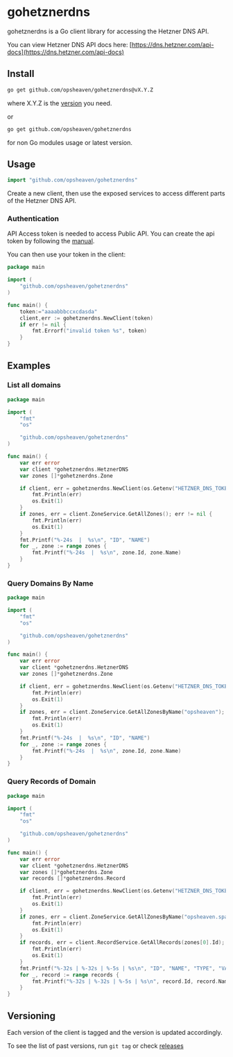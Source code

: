 # gohetznerdns

gohetznerdns is a Go client library for accessing the Hetzner DNS API.

You can view Hetzner DNS API docs here: [https://dns.hetzner.com/api-docs](https://dns.hetzner.com/api-docs)

## Install
```sh
go get github.com/opsheaven/gohetznerdns@vX.Y.Z
```

where X.Y.Z is the [version](https://github.com/opsheaven/gohetznerdns/releases) you need.

or
```sh
go get github.com/opsheaven/gohetznerdns
```
for non Go modules usage or latest version.

## Usage

```go
import "github.com/opsheaven/gohetznerdns"
```

Create a new client, then use the exposed services to access different parts of the Hetzner DNS API.

### Authentication

API Access token is needed to access Public API. You can create the api token by following the [manual](https://docs.hetzner.com/dns-console/dns/general/api-access-token).

You can then use your token in the client:

```go
package main

import (
    "github.com/opsheaven/gohetznerdns"
)

func main() {
    token:="aaaabbbccxcdasda"
    client,err := gohetznerdns.NewClient(token)
    if err != nil {
        fmt.Errorf("invalid token %s", token)
    }
}
```

## Examples

### List all domains

```go
package main

import (
	"fmt"
	"os"

	"github.com/opsheaven/gohetznerdns"
)

func main() {
	var err error
	var client *gohetznerdns.HetznerDNS
	var zones []*gohetznerdns.Zone

	if client, err = gohetznerdns.NewClient(os.Getenv("HETZNER_DNS_TOKEN")); err != nil {
		fmt.Println(err)
		os.Exit(1)
	}
	if zones, err = client.ZoneService.GetAllZones(); err != nil {
		fmt.Println(err)
		os.Exit(1)
	}
	fmt.Printf("%-24s  |  %s\n", "ID", "NAME")
	for _, zone := range zones {
		fmt.Printf("%-24s  |  %s\n", zone.Id, zone.Name)
	}
}
```

### Query Domains By Name

```go
package main

import (
	"fmt"
	"os"

	"github.com/opsheaven/gohetznerdns"
)

func main() {
	var err error
	var client *gohetznerdns.HetznerDNS
	var zones []*gohetznerdns.Zone

	if client, err = gohetznerdns.NewClient(os.Getenv("HETZNER_DNS_TOKEN")); err != nil {
		fmt.Println(err)
		os.Exit(1)
	}
	if zones, err = client.ZoneService.GetAllZonesByName("opsheaven"); err != nil {
		fmt.Println(err)
		os.Exit(1)
	}
	fmt.Printf("%-24s  |  %s\n", "ID", "NAME")
	for _, zone := range zones {
		fmt.Printf("%-24s  |  %s\n", zone.Id, zone.Name)
	}
}
```


### Query Records of Domain

```go
package main

import (
	"fmt"
	"os"

	"github.com/opsheaven/gohetznerdns"
)

func main() {
	var err error
	var client *gohetznerdns.HetznerDNS
	var zones []*gohetznerdns.Zone
	var records []*gohetznerdns.Record

	if client, err = gohetznerdns.NewClient(os.Getenv("HETZNER_DNS_TOKEN")); err != nil {
		fmt.Println(err)
		os.Exit(1)
	}
	if zones, err = client.ZoneService.GetAllZonesByName("opsheaven.space"); err != nil {
		fmt.Println(err)
		os.Exit(1)
	}
	if records, err = client.RecordService.GetAllRecords(zones[0].Id); err != nil {
		fmt.Println(err)
		os.Exit(1)
	}
	fmt.Printf("%-32s | %-32s | %-5s | %s\n", "ID", "NAME", "TYPE", "VALUE")
	for _, record := range records {
		fmt.Printf("%-32s | %-32s | %-5s | %s\n", record.Id, record.Name, record.Type, record.Value)
	}
}
```
## Versioning

Each version of the client is tagged and the version is updated accordingly.

To see the list of past versions, run `git tag` or check [releases](https://github.com/opsheaven/gohetznerdns/releases)
